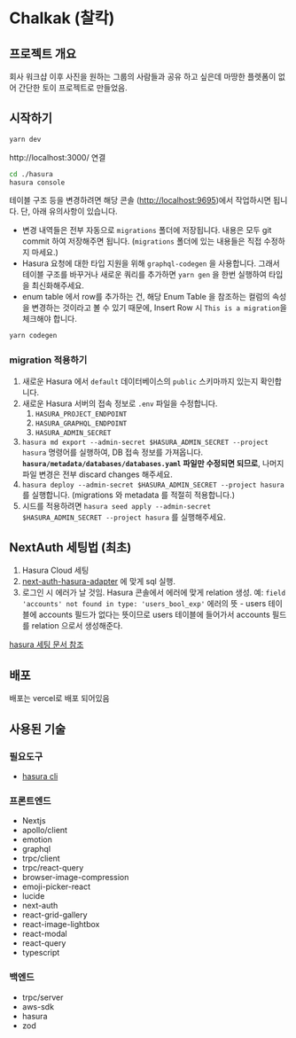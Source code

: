 # Chalkak (찰칵)

## 프로젝트 개요

회사 워크샵 이후 사진을 원하는 그룹의 사람들과 공유 하고 싶은데 마땅한 플렛폼이 없어 간단한 토이 프로젝트로 만들었음.

## 시작하기

```bash
yarn dev
```

http://localhost:3000/ 연결

```bash
cd ./hasura
hasura console
```

테이블 구조 등을 변경하려면 해당 콘솔 (<http://localhost:9695>)에서 작업하시면 됩니다. 단, 아래 유의사항이 있습니다.

- 변경 내역들은 전부 자동으로 `migrations` 폴더에 저장됩니다. 내용은 모두 git commit 하여 저장해주면 됩니다. (`migrations` 폴더에 있는 내용들은 직접 수정하지 마세요.)
- Hasura 요청에 대한 타입 지원을 위해 `graphql-codegen` 을 사용합니다. 그래서 테이블 구조를 바꾸거나 새로운 쿼리를 추가하면 `yarn gen` 을 한번 실행하여 타입을 최신화해주세요.
- enum table 에서 row를 추가하는 건, 해당 Enum Table 을 참조하는 컬럼의 속성을 변경하는 것이라고 볼 수 있기 때문에, Insert Row 시 `This is a migration`을 체크해야 합니다.

```bash
yarn codegen

```

### migration 적용하기

1. 새로운 Hasura 에서 `default` 데이터베이스의 `public` 스키마까지 있는지 확인합니다.
1. 새로운 Hasura 서버의 접속 정보로 `.env` 파일을 수정합니다.
   1. `HASURA_PROJECT_ENDPOINT`
   2. `HASURA_GRAPHQL_ENDPOINT`
   3. `HASURA_ADMIN_SECRET`
1. `hasura md export --admin-secret $HASURA_ADMIN_SECRET --project hasura` 명령어를 실행하여, DB 접속 정보를 가져옵니다. **`hasura/metadata/databases/databases.yaml` 파일만 수정되면 되므로**, 나머지 파일 변경은 전부 discard changes 해주세요.
1. `hasura deploy --admin-secret $HASURA_ADMIN_SECRET --project hasura` 를 실행합니다. (migrations 와 metadata 를 적절히 적용합니다.)
1. 시드를 적용하려면 `hasura seed apply --admin-secret $HASURA_ADMIN_SECRET --project hasura` 를 실행해주세요.

## NextAuth 세팅법 (최초)

1. Hasura Cloud 세팅
1. [next-auth-hasura-adapter](https://github.com/AmruthPillai/next-auth-hasura-adapter/blob/main/src/data/nextauth.sql) 에 맞게 sql 실행.
1. 로그인 시 에러가 날 것임. Hasura 콘솔에서 에러에 맞게 relation 생성. 예: `field 'accounts' not found in type: 'users_bool_exp'` 에러의 뜻 - users 테이블에 accounts 필드가 없다는 뜻이므로 users 테이블에 들어가서 accounts 필드를 relation 으로서 생성해준다.

[hasura 세팅 문서 참조](https://hasura.io/learn/graphql/hasura-authentication/integrations/nextjs-auth/)

## 배포

배포는 vercel로 배포 되어있음

## 사용된 기술

### 필요도구

- [hasura cli](https://hasura.io/docs/latest/hasura-cli/install-hasura-cli/)

### 프론트엔드

- Nextjs
- apollo/client
- emotion
- graphql
- trpc/client
- trpc/react-query
- browser-image-compression
- emoji-picker-react
- lucide
- next-auth
- react-grid-gallery
- react-image-lightbox
- react-modal
- react-query
- typescript

### 백엔드

- trpc/server
- aws-sdk
- hasura
- zod
